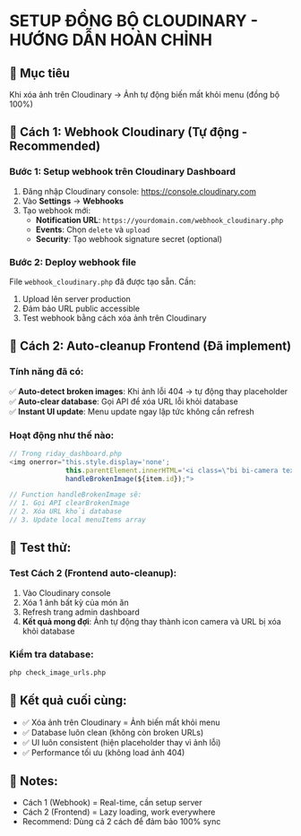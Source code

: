 # SETUP ĐỒNG BỘ CLOUDINARY - HƯỚNG DẪN HOÀN CHỈNH

## 🎯 Mục tiêu
Khi xóa ảnh trên Cloudinary → Ảnh tự động biến mất khỏi menu (đồng bộ 100%)

## 🔧 Cách 1: Webhook Cloudinary (Tự động - Recommended)

### Bước 1: Setup webhook trên Cloudinary Dashboard
1. Đăng nhập Cloudinary console: https://console.cloudinary.com
2. Vào **Settings** → **Webhooks**
3. Tạo webhook mới:
   - **Notification URL**: `https://yourdomain.com/webhook_cloudinary.php`
   - **Events**: Chọn `delete` và `upload`
   - **Security**: Tạo webhook signature secret (optional)

### Bước 2: Deploy webhook file
File `webhook_cloudinary.php` đã được tạo sẵn. Cần:
1. Upload lên server production
2. Đảm bảo URL public accessible
3. Test webhook bằng cách xóa ảnh trên Cloudinary

## 🔧 Cách 2: Auto-cleanup Frontend (Đã implement)

### Tính năng đã có:
✅ **Auto-detect broken images**: Khi ảnh lỗi 404 → tự động thay placeholder
✅ **Auto-clear database**: Gọi API để xóa URL lỗi khỏi database  
✅ **Instant UI update**: Menu update ngay lập tức không cần refresh

### Hoạt động như thế nào:
```javascript
// Trong riday_dashboard.php
<img onerror="this.style.display='none'; 
              this.parentElement.innerHTML='<i class=\"bi bi-camera text-muted\"></i>'; 
              handleBrokenImage(${item.id});">

// Function handleBrokenImage sẽ:
// 1. Gọi API clearBrokenImage 
// 2. Xóa URL khỏi database
// 3. Update local menuItems array
```

## 🧪 Test thử:

### Test Cách 2 (Frontend auto-cleanup):
1. Vào Cloudinary console
2. Xóa 1 ảnh bất kỳ của món ăn
3. Refresh trang admin dashboard
4. **Kết quả mong đợi**: Ảnh tự động thay thành icon camera và URL bị xóa khỏi database

### Kiểm tra database:
```bash
php check_image_urls.php
```

## 🎉 Kết quả cuối cùng:
- ✅ Xóa ảnh trên Cloudinary = Ảnh biến mất khỏi menu
- ✅ Database luôn clean (không còn broken URLs)  
- ✅ UI luôn consistent (hiện placeholder thay vì ảnh lỗi)
- ✅ Performance tối ưu (không load ảnh 404)

## 📝 Notes:
- Cách 1 (Webhook) = Real-time, cần setup server
- Cách 2 (Frontend) = Lazy loading, work everywhere
- Recommend: Dùng cả 2 cách để đảm bảo 100% sync

